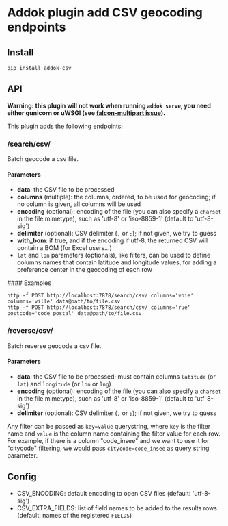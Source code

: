 # Addok plugin add CSV geocoding endpoints

## Install

    pip install addok-csv

## API

**Warning: this plugin will not work when running `addok serve`, you need either
gunicorn or uWSGI (see [falcon-multipart issue](https://github.com/yohanboniface/falcon-multipart/issues/1)).**

This plugin adds the following endpoints:


### /search/csv/

Batch geocode a csv file.

#### Parameters

- **data**: the CSV file to be processed
- **columns** (multiple): the columns, ordered, to be used for geocoding; if no
  column is given, all columns will be used
- **encoding** (optional): encoding of the file (you can also specify a `charset` in the
  file mimetype), such as 'utf-8' or 'iso-8859-1' (default to 'utf-8-sig')
- **delimiter** (optional): CSV delimiter (`,` or `;`); if not given, we try to
  guess
- **with_bom**: if true, and if the encoding if utf-8, the returned CSV will contain
  a BOM (for Excel users…)
- `lat` and `lon` parameters (optionals), like filters, can be used to
  define columns names that contain latitude and longitude
  values, for adding a preference center in the geocoding of each row

#### Examples

    http -f POST http://localhost:7878/search/csv/ columns='voie' columns='ville' data@path/to/file.csv
    http -f POST http://localhost:7878/search/csv/ columns='rue' postcode='code postal' data@path/to/file.csv

### /reverse/csv/

Batch reverse geocode a csv file.

#### Parameters

- **data**: the CSV file to be processed; must contain columns `latitude` (or `lat`) and
  `longitude` (or `lon` or `lng`)
- **encoding** (optional): encoding of the file (you can also specify a `charset` in the
  file mimetype), such as 'utf-8' or 'iso-8859-1' (default to 'utf-8-sig')
- **delimiter** (optional): CSV delimiter (`,` or `;`); if not given, we try to
  guess


Any filter can be passed as `key=value` querystring, where `key` is the filter
name and `value` is the column name containing the filter value for each row.
For example, if there is a column "code_insee" and we want to use it for
"citycode" filtering, we would pass `citycode=code_insee` as query string
parameter.

## Config

- CSV_ENCODING: default encoding to open CSV files (default: 'utf-8-sig')
- CSV_EXTRA_FIELDS: list of field names to be added to the results rows
  (default: names of the registered `FIELDS`)

